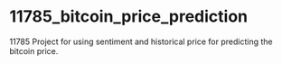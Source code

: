 # 11785_bitcoin_price_prediction
11785 Project for using sentiment and historical price for predicting the bitcoin price. 

